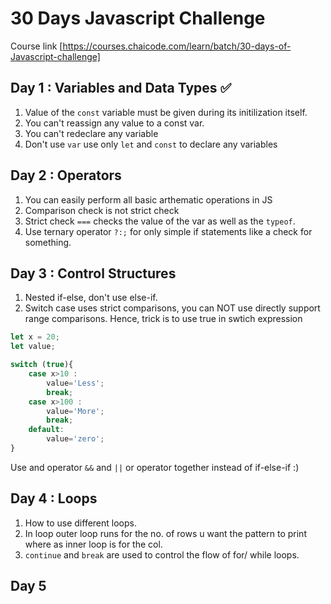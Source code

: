# 30 Days Javascript Challenge

Course link [https://courses.chaicode.com/learn/batch/30-days-of-Javascript-challenge]

## Day 1 : Variables and Data Types ✅

1. Value of the `const` variable must be given during its initilization itself.
2. You can't reassign any value to a const var.
3. You can't redeclare any variable
4. Don't use `var` use only `let` and `const` to declare any variables

## Day 2 : Operators

1. You can easily perform all basic arthematic operations in JS
2. Comparison check is not strict check
3. Strict check `===` checks the value of the var as well as the `typeof`.
4. Use ternary operator `?:;` for only simple if statements like a check for something.

## Day 3 : Control Structures

1. Nested if-else, don't use else-if.
2. Switch case uses strict comparisons, you can NOT use directly support range comparisons. Hence, trick is to use true in swtich expression

```js
let x = 20;
let value;

switch (true){
    case x>10 :
        value='Less';
        break;
    case x>100 :
        value='More';
        break;
    default:
        value='zero';
}
```

Use and operator `&&` and `||` or operator together instead of if-else-if :)

## Day 4 : Loops

1. How to use different loops.
2. In loop outer loop runs for the no. of rows u want the pattern to print where as inner loop is for the col.
3. `continue` and `break` are used to control the flow of for/ while loops.

## Day 5
